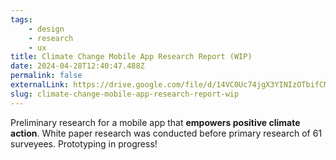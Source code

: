 ```yaml
---
tags:
    - design
    - research
    - ux
title: Climate Change Mobile App Research Report (WIP)
date: 2024-04-28T12:40:47.488Z
permalink: false
externalLink: https://drive.google.com/file/d/14VC0Uc74jgX3YINIzOTbifCM_nPUhy24/view?usp=sharing
slug: climate-change-mobile-app-research-report-wip
---
```


Preliminary research for a mobile app that **empowers positive climate action**. White paper research was conducted before primary research of 61 surveyees. Prototyping in progress!
